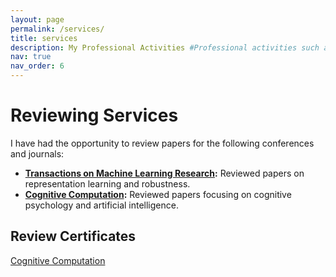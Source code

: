 ```yaml
---
layout: page
permalink: /services/
title: services
description: My Professional Activities #Professional activities such as teaching, reviewing, and other contributions.
nav: true
nav_order: 6
---
```


<!-- # Teaching -->

<!-- This section is for listing the courses you have taught. You can add links to materials if necessary. -->

<!-- - **Course 1:** Brief description of the course, university, and semester. -->
<!-- - **Course 2:** Brief description of the course, university, and semester. -->

# Reviewing Services

<!-- This section is for highlighting your reviewing services and uploading review certificates. -->

I have had the opportunity to review papers for the following conferences and journals:

- **[Transactions on Machine Learning Research](https://jmlr.org/tmlr/):** Reviewed papers on representation learning and robustness.
- **[Cognitive Computation](https://link.springer.com/journal/12559):** Reviewed papers focusing on cognitive psychology and artificial intelligence.

## Review Certificates

<!-- You can add download links or display the certificates directly here. -->

[Cognitive Computation](/home/assets/pdf/CC_Reviewer_Certificate.pdf)

<!-- [Certificate 2](link_to_certificate_2.pdf) -->

<!-- # Other Professional Contributions -->

<!-- You can use this section to mention committee memberships or other service-related activities. -->

<!-- - **Committee 1:** Brief description of your role. -->
<!-- - **Conference Organization:** Brief description of the event and your involvement. -->
